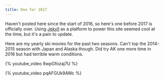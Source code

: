 ```yaml
---
title: One for 2017
---
```


Haven't posted here since the start of 2016, so here's one before 2017 is officially over. Using [Jekyll](https://jekyllrb.com/) as a platform to power this site seemed cool at the time, but it's a pain to update.

Here are my yearly ski movies for the past two seasons. Can't top the 2014-2015 season with Japan and Alaska though. Did try AK one more time in 2016 but had terrible warm conditions.

{% youtube_video 8wpGfozaj7U %}

{% youtube_video pqAFGUk9AWc %}

